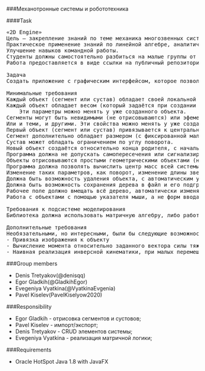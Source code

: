 ###Механотронные системы и робототехника 


####Task
<pre>
«2D Engine»
Цель – закрепление знаний по теме механика многозвенных систем.
Практическое применение знаний по линейной алгебре, аналитической геометрии, теории комплексной переменной, программирований, компьютерным информационным системам.
Улучшение навыков командной работы.
Студенты должны самостоятельно разбиться на малые группы от 2 до 4-х человек и распределить обязанности по выполнению работы.
Работа предоставляется в виде ссылки на публичный репозиторий (например, github). Оценка зависит от вклада каждого из участников группы в проект. Работа в одиночку не допускается.

Задача
Создать приложение с графическим интерфейсом, которое позволяет создавать, редактивроать, анализировать и анимировать многозвенные системы, состоящие из твёрдых сегментов и сочленений.

Минимальные требования
Каждый объект (сегмент или сустав) обладает своей локальной С.К. и центром масс, который можно посмотреть или скрыть на экране.
Каждый объект обладает весом (который задаётся при создании в определённых границах). Могут существовать невесомые объекты и объекты с отрицательным весом.
    Эти параметры можно менять у уже созданного объекта.
Сегменты могут быть невидимыми (не отрисовываются) или эфемерными (могут накладываться друг на друга).
Или и теми, и другими. Эти свойства можно менять у уже созданных объектов. При изменении свойства «эфемерный» необходима проверка на самопересечение.
Первый объект (сегмент или сустав) привязывается к центральной точке на плоскости под заданным углом. Остальные строятся относительно него.
Сегмент дополнительно обладает размером (с фиксированной малой шириной), который может изменяться во время работы из интерфейса. Изменение размера ограничено от минимального до максимального (заданного разработчиками).
Сустав может обладать ограничением по углу поворота.
Новый объект создаётся относительно конца родителя, с начальными характеристиками, которые могут быть заданы пользователем.
Программа должна не допускать самопересечения или сигнализировать об этом (например, меняя цвет пересекающихся объектов).
Объекты отрисовываются простыми геометрическими объектами (например, прямоугольник и окружность)
Программа должна позволять вычислить центр масс всей системы и отобразить его.
Изменение таких параметров, как поворот, изменение длины звеньев и изменение массы (с последующим изменением центра масс) должно быть анимировано.
Должна быть возможность удаления объекта, с автоматическим удалением всех его наследников.
Должна быть возможность сохранения дерева в файл и его подгрузки.
Рабочее поле должно вмещать всё дерево, автоматически изменяя размер, если дерево выходит за пределы рабочего поля.
Работа с объектами с помощью указателя мыши, а не форм ввода. Возможность выделения объекта кликом по нему, а не перебором из списка. 

Требования к подсистеме моделирования
Библиотека должна использовать матричную алгебру, либо работу с комплексными числами для реализации операций трансляции и поворота

Дополнительные требования
Необязательными, но интересными, были бы следующие возможности
- Привязка изображения к объекту
- Вычисление момента относительно заданного вектора силы тяжести
- Наивная реализация инверсной кинематики, при малых перемещениях вершины объекта
</pre>

###Group members

- Denis Tretyakov(@denisqq)
- Egor Gladkih(@GladkihEgor)
- Evegeniya Vyatkina(@VyatkinaEvgenia)
- Pavel Kiselev(PavelKiselyow2020)


###Responsibility
- Egor Gladkih - отрисовка сегментов и сустовов;
- Pavel Kiselev - импорт/экспорт;
- Denis Tretyakov - CRUD элементов системы;
- Evegeniya Vyatkina - реализация матричной логики;


###Requirements
- Oracle HotSpot Java 1.8 with JavaFX